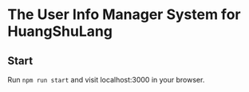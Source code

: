 # The User Info Manager System for HuangShuLang

## Start

Run `npm run start` and visit localhost:3000 in your browser.